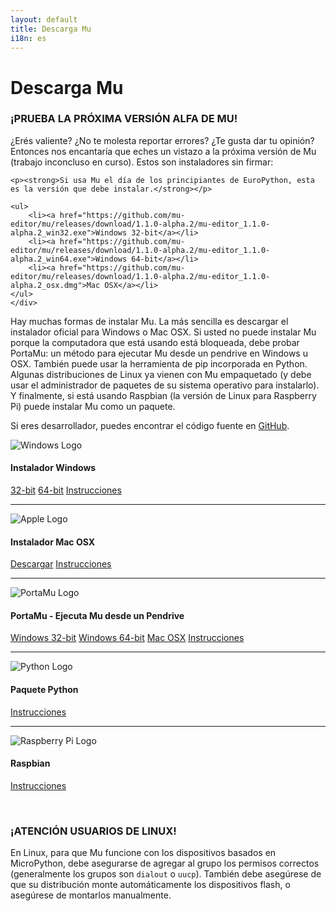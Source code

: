 ```yaml
---
layout: default
title: Descarga Mu
i18n: es
---
```


# Descarga Mu


<div class="panel panel-danger">
    <div class="panel-heading"><h3 class="panel-title">¡PRUEBA LA PRÓXIMA VERSIÓN ALFA DE MU!</h3></div>
    <div class="panel-body">
    <p>¿Erés valiente? ¿No te molesta reportar errores? ¿Te gusta dar tu opinión? Entonces nos encantaría que eches un vistazo a la próxima versión de Mu (trabajo inconcluso en curso). Estos son instaladores sin firmar:</p>

    <p><strong>Si usa Mu el día de los principiantes de EuroPython, esta es la versión que debe instalar.</strong></p>

    <ul>
        <li><a href="https://github.com/mu-editor/mu/releases/download/1.1.0-alpha.2/mu-editor_1.1.0-alpha.2_win32.exe">Windows 32-bit</a></li>
        <li><a href="https://github.com/mu-editor/mu/releases/download/1.1.0-alpha.2/mu-editor_1.1.0-alpha.2_win64.exe">Windows 64-bit</a></li>
        <li><a href="https://github.com/mu-editor/mu/releases/download/1.1.0-alpha.2/mu-editor_1.1.0-alpha.2_osx.dmg">Mac OSX</a></li>
    </ul>
    </div>
</div>

Hay muchas formas de instalar Mu. La más sencilla es descargar el instalador oficial para Windows o Mac OSX. Si usted no puede instalar Mu porque la computadora que está usando está bloqueada, debe probar PortaMu: un método para ejecutar Mu desde un pendrive en Windows u OSX. También puede usar la herramienta de pip incorporada en Python. Algunas distribuciones de Linux ya vienen con Mu empaquetado (y debe usar el administrador de paquetes de su sistema operativo para instalarlo). Y finalmente, si está usando Raspbian (la versión de Linux para Raspberry Pi) puede instalar Mu como un paquete.

Si eres desarrollador, puedes encontrar el código fuente en
[GitHub](https://github.com/mu-editor/mu).

<div class="media">
  <div class="media-left">
    <img src="/img/windows_logo.png" alt="Windows Logo" class="media-object">
  </div>
  <div class="media-body">
    <h4 class="media-heading">Instalador Windows</h4>
    <p><a href="https://github.com/mu-editor/mu/releases/download/1.0.2/mu-editor_1.0.2_win32.exe" class="btn btn-primary" role="button">32-bit</a>
    <a href="https://github.com/mu-editor/mu/releases/download/1.0.2/mu-editor_1.0.2_win64.exe" class="btn btn-primary" role="button">64-bit</a>
    <a href="/en/howto/1.0/install_windows" class="btn btn-default" role="button">Instrucciones</a></p>
  </div>
</div>

<hr/>

<div class="media">
  <div class="media-left">
    <img src="/img/apple_logo.png" alt="Apple Logo" class="media-object">
  </div>
  <div class="media-body">
    <h4 class="media-heading">Instalador Mac OSX</h4>
    <p><a href="https://github.com/mu-editor/mu/releases/download/1.0.2/mu-editor_1.0.2_osx.dmg" class="btn btn-primary" role="button">Descargar</a>
    <a href="/en/howto/1.0/install_macos" class="btn btn-default" role="button">Instrucciones</a></p>
  </div>
</div>

<hr/>

<div class="media">
  <div class="media-left">
    <img src="/img/portamu.png" alt="PortaMu Logo" class="media-object">
  </div>
  <div class="media-body">
    <h4 class="media-heading">PortaMu - Ejecuta Mu desde un Pendrive</h4>
    <p><a href="https://github.com/AllAboutCode/PortaMu/releases/download/v1.0.2/portamu_1.0.2_win32.zip" class="btn btn-primary" role="button">Windows 32-bit</a>
    <a href="https://github.com/AllAboutCode/PortaMu/releases/download/v1.0.2/portamu_1.0.2_win64.zip" class="btn btn-primary" role="button">Windows 64-bit</a>
    <a href="https://github.com/mu-editor/mu/releases/download/1.0.2/portamu_1.0.2_osx.zip" class="btn btn-primary" role="button">Mac OSX</a>
    <a href="/en/howto/1.0/use_portamu" class="btn btn-default" role="button">Instrucciones</a></p>
  </div>
</div>

<hr/>

<div class="media">
  <div class="media-left">
    <img src="/img/python_logo.png" alt="Python Logo" class="media-object">
  </div>
  <div class="media-body">
    <h4 class="media-heading">Paquete Python</h4>
        <p><a href="/en/howto/1.0/install_with_python" class="btn btn-default" role="button">Instrucciones</a></p>
  </div>
</div>

<hr/>

<div class="media">
  <div class="media-left">
    <img src="/img/rpi_logo.png" alt="Raspberry Pi Logo" class="media-object">
  </div>
  <div class="media-body">
    <h4 class="media-heading">Raspbian</h4>
        <p><a href="/en/howto/1.0/install_raspberry_pi" class="btn btn-default" role="button">Instrucciones</a></p>
  </div>
</div>

<br/>

<div class="panel panel-danger">
    <div class="panel-heading"><h3 class="panel-title">¡ATENCIÓN USUARIOS DE LINUX!</h3></div>
    <div class="panel-body">
    <p>En Linux, para que Mu funcione con los dispositivos basados ​​en MicroPython, debe asegurarse de agregar al grupo los permisos correctos (generalmente los grupos son <code>dialout</code> o <code>uucp</code>). También debe asegúrese de que su distribución monte automáticamente los dispositivos flash, o asegúrese de montarlos manualmente.</p>
    </div>
</div>
